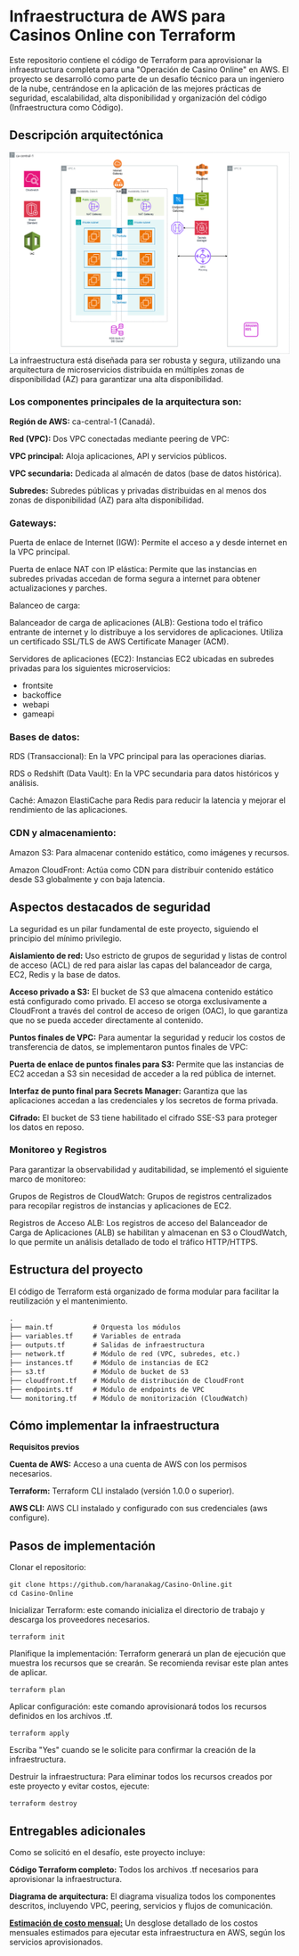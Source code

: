 # Infraestructura de AWS para Casinos Online con Terraform

Este repositorio contiene el código de Terraform para aprovisionar la infraestructura completa para una "Operación de Casino Online" en AWS. El proyecto se desarrolló como parte de un desafío técnico para un ingeniero de la nube, centrándose en la aplicación de las mejores prácticas de seguridad, escalabilidad, alta disponibilidad y organización del código (Infraestructura como Código).

## Descripción arquitectónica

![Arquitetura](Reto%20Ingeniero%20Cloud.drawio.png)
La infraestructura está diseñada para ser robusta y segura, utilizando una arquitectura de microservicios distribuida en múltiples zonas de disponibilidad (AZ) para garantizar una alta disponibilidad.

### Los componentes principales de la arquitectura son:

**Región de AWS:** ca-central-1 (Canadá).

**Red (VPC):** Dos VPC conectadas mediante peering de VPC:

**VPC principal:** Aloja aplicaciones, API y servicios públicos.

**VPC secundaria:** Dedicada al almacén de datos (base de datos histórica).

**Subredes:** Subredes públicas y privadas distribuidas en al menos dos zonas de disponibilidad (AZ) para alta disponibilidad.

### Gateways:

Puerta de enlace de Internet (IGW): Permite el acceso a y desde internet en la VPC principal.

Puerta de enlace NAT con IP elástica: Permite que las instancias en subredes privadas accedan de forma segura a internet para obtener actualizaciones y parches.

Balanceo de carga:

Balanceador de carga de aplicaciones (ALB): Gestiona todo el tráfico entrante de internet y lo distribuye a los servidores de aplicaciones. Utiliza un certificado SSL/TLS de AWS Certificate Manager (ACM).

Servidores de aplicaciones (EC2): Instancias EC2 ubicadas en subredes privadas para los siguientes microservicios:

- frontsite 
- backoffice
- webapi
- gameapi

### Bases de datos:

RDS (Transaccional): En la VPC principal para las operaciones diarias.

RDS o Redshift (Data Vault): En la VPC secundaria para datos históricos y análisis.

Caché: Amazon ElastiCache para Redis para reducir la latencia y mejorar el rendimiento de las aplicaciones.

### CDN y almacenamiento:

Amazon S3: Para almacenar contenido estático, como imágenes y recursos.

Amazon CloudFront: Actúa como CDN para distribuir contenido estático desde S3 globalmente y con baja latencia.

## Aspectos destacados de seguridad

La seguridad es un pilar fundamental de este proyecto, siguiendo el principio del mínimo privilegio.

**Aislamiento de red:** Uso estricto de grupos de seguridad y listas de control de acceso (ACL) de red para aislar las capas del balanceador de carga, EC2, Redis y la base de datos.

**Acceso privado a S3:** El bucket de S3 que almacena contenido estático está configurado como privado. El acceso se otorga exclusivamente a CloudFront a través del control de acceso de origen (OAC), lo que garantiza que no se pueda acceder directamente al contenido.

**Puntos finales de VPC:** Para aumentar la seguridad y reducir los costos de transferencia de datos, se implementaron puntos finales de VPC:

**Puerta de enlace de puntos finales para S3:** Permite que las instancias de EC2 accedan a S3 sin necesidad de acceder a la red pública de internet.

**Interfaz de punto final para Secrets Manager:** Garantiza que las aplicaciones accedan a las credenciales y los secretos de forma privada.

**Cifrado:** El bucket de S3 tiene habilitado el cifrado SSE-S3 para proteger los datos en reposo.

### Monitoreo y Registros

Para garantizar la observabilidad y auditabilidad, se implementó el siguiente marco de monitoreo:

Grupos de Registros de CloudWatch: Grupos de registros centralizados para recopilar registros de instancias y aplicaciones de EC2.

Registros de Acceso ALB: Los registros de acceso del Balanceador de Carga de Aplicaciones (ALB) se habilitan y almacenan en S3 o CloudWatch, lo que permite un análisis detallado de todo el tráfico HTTP/HTTPS.

## Estructura del proyecto

El código de Terraform está organizado de forma modular para facilitar la reutilización y el mantenimiento.

```
.
├── main.tf          # Orquesta los módulos
├── variables.tf     # Variables de entrada
├── outputs.tf       # Salidas de infraestructura
├── network.tf       # Módulo de red (VPC, subredes, etc.)
├── instances.tf     # Módulo de instancias de EC2
├── s3.tf            # Módulo de bucket de S3
├── cloudfront.tf    # Módulo de distribución de CloudFront
├── endpoints.tf     # Módulo de endpoints de VPC
└── monitoring.tf    # Módulo de monitorización (CloudWatch)
```

## Cómo implementar la infraestructura

**Requisitos previos**

**Cuenta de AWS:** Acceso a una cuenta de AWS con los permisos necesarios.

**Terraform:** Terraform CLI instalado (versión 1.0.0 o superior).

**AWS CLI:** AWS CLI instalado y configurado con sus credenciales (aws configure).

## Pasos de implementación

Clonar el repositorio:

```
git clone https://github.com/haranakag/Casino-Online.git
cd Casino-Online
```
Inicializar Terraform: este comando inicializa el directorio de trabajo y descarga los proveedores necesarios.

```
terraform init
```

Planifique la implementación: Terraform generará un plan de ejecución que muestra los recursos que se crearán. Se recomienda revisar este plan antes de aplicar.

```
terraform plan
```

Aplicar configuración: este comando aprovisionará todos los recursos definidos en los archivos .tf.

```
terraform apply
```

Escriba "Yes" cuando se le solicite para confirmar la creación de la infraestructura.

Destruir la infraestructura: Para eliminar todos los recursos creados por este proyecto y evitar costos, ejecute:

```
terraform destroy
```

## Entregables adicionales

Como se solicitó en el desafío, este proyecto incluye:

**Código Terraform completo:** Todos los archivos .tf necesarios para aprovisionar la infraestructura.

**Diagrama de arquitectura:** El diagrama visualiza todos los componentes descritos, incluyendo VPC, peering, servicios y flujos de comunicación.

**[Estimación de costo mensual:](Costos.md)** Un desglose detallado de los costos mensuales estimados para ejecutar esta infraestructura en AWS, según los servicios aprovisionados.
